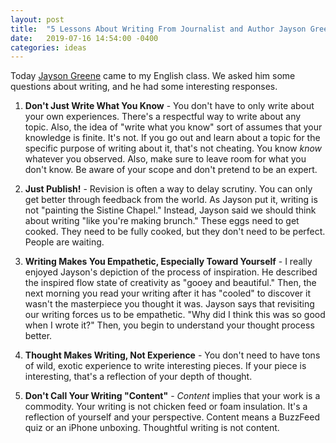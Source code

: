 ```yaml
---
layout: post
title:  "5 Lessons About Writing From Journalist and Author Jayson Greene"
date:   2019-07-16 14:54:00 -0400
categories: ideas
---
```


Today [Jayson Greene](https://twitter.com/Jayson_Greene) came to my English class. We asked him some questions about writing, and he had some interesting responses.

1. **Don't Just Write What You Know** - You don't have to only write about your own experiences. There's a respectful way to write about any topic. Also, the idea of "write what you know" sort of assumes that your knowledge is finite. It's not. If you go out and learn about a topic for the specific purpose of writing about it, that's not cheating. You know _know_ whatever you observed. Also, make sure to leave room for what you don't know. Be aware of your scope and don't pretend to be an expert.

2. **Just Publish!** - Revision is often a way to delay scrutiny. You can only get better through feedback from the world. As Jayson put it, writing is not "painting the Sistine Chapel." Instead, Jayson said we should think about writing "like you're making brunch." These eggs need to get cooked. They need to be fully cooked, but they don't need to be perfect. People are waiting.

3. **Writing Makes You Empathetic, Especially Toward Yourself** - I really enjoyed Jayson's depiction of the process of inspiration. He described the inspired flow state of creativity as "gooey and beautiful." Then, the next morning you read your writing after it has "cooled" to discover it wasn't the masterpiece you thought it was. Jayson says that revisiting our writing forces us to be empathetic. "Why did I think this was so good when I wrote it?" Then, you begin to understand your thought process better.  

4. **Thought Makes Writing, Not Experience** - You don't need to have tons of wild, exotic experience to write interesting pieces. If your piece is interesting, that's a reflection of your depth of thought.

5. **Don't Call Your Writing "Content"** - _Content_ implies that your work is a commodity. Your writing is not chicken feed or foam insulation. It's a reflection of yourself and your perspective. Content means a BuzzFeed quiz or an iPhone unboxing. Thoughtful writing is not content.
